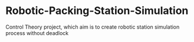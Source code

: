 # Robotic-Packing-Station-Simulation
Control Theory project, which aim is to create robotic station simulation process without deadlock
